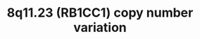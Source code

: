 ---
annotations:
- id: PW:0000004
  parent: regulatory pathway
  type: Pathway Ontology
  value: regulatory pathway
- id: PW:0000278
  parent: regulatory pathway
  type: Pathway Ontology
  value: autophagy pathway
- id: PW:0000013
  parent: disease pathway
  type: Pathway Ontology
  value: disease pathway
- id: DOID:5419
  parent: disease of mental health
  type: Disease Ontology
  value: schizophrenia
authors:
- Fehrhart
- Eweitz
- Egonw
citedin: ''
communities: []
description: 'RB1CC1, located on chromosome 8q11.23, is mainly involved in autophagy
  regulation. A loss of function or mutation in the gene can result in increased risk
  for schizophrenia (Degenhardt et al. 2013). '
last-edited: 2024-07-23
ndex: null
organisms:
- Homo sapiens
redirect_from:
- /index.php/Pathway:WP5412
- /instance/WP5412
- /instance/WP5412_r134536
revision: r134536
schema-jsonld:
- '@context': https://schema.org/
  '@id': https://wikipathways.github.io/pathways/WP5412.html
  '@type': Dataset
  creator:
    '@type': Organization
    name: WikiPathways
  description: 'RB1CC1, located on chromosome 8q11.23, is mainly involved in autophagy
    regulation. A loss of function or mutation in the gene can result in increased
    risk for schizophrenia (Degenhardt et al. 2013). '
  keywords:
  - ATG101
  - ATG13
  - ATG16L1
  - GABARAP
  - GABARAPL1
  - GABARAPL2
  - MAP3K5
  - PTK2
  - PTK2B
  - RB1
  - RB1CC1
  - TNF
  - TP53
  - TRAF2
  - ULK1
  - WDR45B
  license: CC0
  name: 8q11.23 (RB1CC1) copy number variation
seo: CreativeWork
title: 8q11.23 (RB1CC1) copy number variation
wpid: WP5412
---